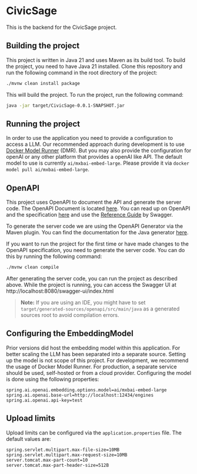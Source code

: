 # CivicSage

This is the backend for the CivicSage project.

## Building the project

This project is written in Java 21 and uses Maven as its build tool.
To build the project, you need to have Java 21 installed.
Clone this repository and run the following command in the root directory of the project:

```bash
./mvnw clean install package
```

This will build the project.
To run the project, run the following command:

```bash
java -jar target/CivicSage-0.0.1-SNAPSHOT.jar
```

## Running the project

In order to use the application you need to provide a configuration to access a LLM. Our recommended approach during
development is to use [Docker Model Runner](https://docs.docker.com/ai/model-runner/) (DMR). But you may also provide
the configuration for openAI or any other platform that provides a openAI like API. The default model to use is
currently `ai/mxbai-embed-large`. Please provide it via `docker model pull ai/mxbai-embed-large`.

## OpenAPI

This project uses OpenAPI to document the API and generate the server code.
The OpenAPI Document is located [here](https://github.com/uol-esis/CivicSage-OpenAPI).
You can read up on OpenAPI and the specification [here](https://spec.openapis.org/oas/v3.0.3) and use the
[Reference Guide](https://swagger.io/docs/specification/v3_0/about/) by Swagger.

To generate the server code we are using the OpenAPI Generator via the Maven plugin.
You can find the documentation for the Java generator [here](https://openapi-generator.tech/docs/generators/java/).

If you want to run the project for the first time or have made changes to the OpenAPI specification, you need to
generate the server code. You can do this by running the following command:

```bash
./mvnw clean compile
```

After generating the server code, you can run the project as described above.
While the project is running, you can access the Swagger UI at http://localhost:8080/swagger-ui/index.html

> **Note:** If you are using an IDE, you might have to set `target/generated-sources/openapi/src/main/java` as a
> generated sources root to avoid compilation errors.

## Configuring the EmbeddingModel

Prior versions did host the embedding model within this application. For better scaling the LLM has been separated into
a separate source. Setting up the model is not scope of this project. For development, we recommend the usage of Docker
Model Runner. For production, a separate service should be used, self-hosted or from a cloud provider. Configuring the
model is done using the following properties:

```properties
spring.ai.openai.embedding.options.model=ai/mxbai-embed-large
spring.ai.openai.base-url=http://localhost:12434/engines
spring.ai.openai.api-key=test
```

## Upload limits

Upload limits can be configured via the `application.properties` file. The default values are:

```properties
spring.servlet.multipart.max-file-size=10MB
spring.servlet.multipart.max-request-size=10MB
server.tomcat.max-part-count=10
server.tomcat.max-part-header-size=512B
```
